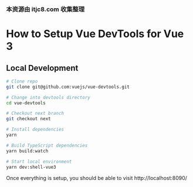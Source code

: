 ### 本资源由 itjc8.com 收集整理
# How to Setup Vue DevTools for Vue 3

## Local Development

```bash
# Clone repo
git clone git@github.com:vuejs/vue-devtools.git

# Change into devtools directory
cd vue-devtools

# Checkout next branch
git checkout next

# Install dependencies
yarn

# Build TypeScript dependencies
yarn build:watch

# Start local environment
yarn dev:shell-vue3
```

Once everything is setup, you should be able to visit http://localhost:8090/
